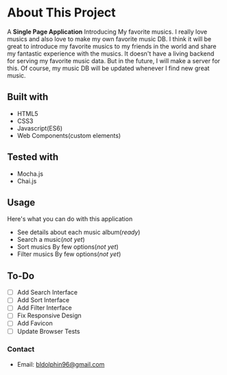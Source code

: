 # About This Project

A **Single Page Application** Introducing My favorite musics.
I really love musics and also love to make my own favorite music DB.
I think it will be great to introduce my favorite musics to my friends in the world and share my fantastic experience with the musics.
It doesn't have a living backend for serving my favorite music data.
But in the future, I will make a server for this.
Of course, my music DB will be updated whenever I find new great music.

## Built with

- HTML5
- CSS3
- Javascript(ES6)
- Web Components(custom elements)

## Tested with

- Mocha.js
- Chai.js

## Usage

Here's what you can do with this application

- See details about each music album(_ready_)
- Search a music(_not yet_)
- Sort musics By few options(_not yet_)
- Filter musics By few options(_not yet_)

## To-Do

- [ ] Add Search Interface
- [ ] Add Sort Interface
- [ ] Add Filter Interface
- [ ] Fix Responsive Design
- [ ] Add Favicon
- [ ] Update Browser Tests

### Contact

- Email: bldolphin96@gmail.com
